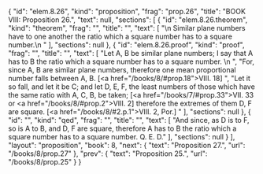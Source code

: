 {
  "id": "elem.8.26",
  "kind": "proposition",
  "frag": "prop.26",
  "title": "BOOK VIII: Proposition 26.",
  "text": null,
  "sections": [
    {
      "id": "elem.8.26.theorem",
      "kind": "theorem",
      "frag": "",
      "title": "",
      "text": [
        "\n       Similar plane numbers have to one another the ratio which a square number has to a square number.\n      "
      ],
      "sections": null
    },
    {
      "id": "elem.8.26.proof",
      "kind": "proof",
      "frag": "",
      "title": "",
      "text": [
        "Let A, B be similar plane numbers; I say that A has to B the ratio which a square number has to a square number. \n      ",
        "For, since A, B are similar plane numbers, therefore one mean proportional number falls between A, B. [<a href=\"/books/8/#prop.18\">VIII. 18</a>] ",
        "Let it so fall, and let it be C; and let D, E, F, the least numbers of those which have the same ratio with A, C, B, be taken; [<a href=\"/books/7/#prop.33\">VII. 33</a> or <a href=\"/books/8/#prop.2\">VIII. 2</a>] therefore the extremes of them D, F are square. [<a href=\"/books/8/#2.p.1\">VIII. 2, Por.</a>] "
      ],
      "sections": null
    },
    {
      "id": "",
      "kind": "qed",
      "frag": "",
      "title": "",
      "text": [
        "And since, as D is to F, so is A to B, and D, F are square, therefore A has to B the ratio which a square number has to a square number. Q. E. D."
      ],
      "sections": null
    }
  ],
  "layout": "proposition",
  "book": 8,
  "next": {
    "text": "Proposition 27.",
    "url": "/books/8/prop.27"
  },
  "prev": {
    "text": "Proposition 25.",
    "url": "/books/8/prop.25"
  }
}

